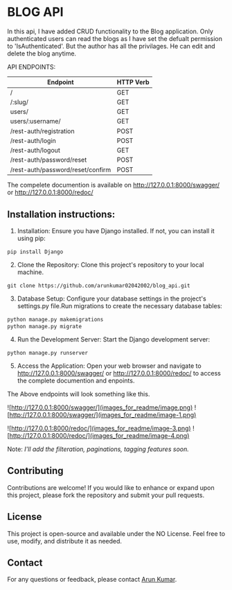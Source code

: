 # BLOG API

In this api, I have added CRUD functionality to the Blog application. Only authenticated users can read the blogs as I have set the defualt permission to 'IsAuthenticated'. But the author has all the privilages. He can edit and delete the blog anytime.

API ENDPOINTS:

|Endpoint |HTTP Verb|
|--------------------------------------|---------|
|/ |GET |
|/:slug/ |GET |
|users/ |GET |
|users/:username/ |GET |
|/rest-auth/registration |POST |
|/rest-auth/login |POST |
|/rest-auth/logout |GET |
|/rest-auth/password/reset |POST |
|/rest-auth/password/reset/confirm |POST |


The compelete documention is available on http://127.0.0.1:8000/swagger/ or http://127.0.0.1:8000/redoc/

## Installation instructions:

1. Installation: Ensure you have Django installed. If not, you can install it using pip:
```
pip install Django
```

2. Clone the Repository: Clone this project's repository to your local machine.
```
git clone https://github.com/arunkumar02042002/blog_api.git
```

3. Database Setup: Configure your database settings in the project's settings.py file.Run migrations to create the necessary database tables:

```
python manage.py makemigrations
python manage.py migrate
```

4. Run the Development Server: Start the Django development server:
```
python manage.py runserver
```

5. Access the Application: Open your web browser and navigate to http://127.0.0.1:8000/swagger/ or http://127.0.0.1:8000/redoc/ to access the complete documention and enpoints.

The Above endpoints will look something like this.

![http://127.0.0.1:8000/swagger/](images_for_readme/image.png)
![http://127.0.0.1:8000/swagger/](images_for_readme/image-1.png)

![http://127.0.0.1:8000/redoc/](images_for_readme/image-3.png)
![http://127.0.0.1:8000/redoc/](images_for_readme/image-4.png)


Note: *I'll add the filteration, paginations, tagging features soon.*

## Contributing
Contributions are welcome! If you would like to enhance or expand upon this project, please fork the repository and submit your pull requests.

## License
This project is open-source and available under the NO License. Feel free to use, modify, and distribute it as needed.

## Contact
For any questions or feedback, please contact [Arun Kumar](arun.kumar.2403gg@gmail.com).